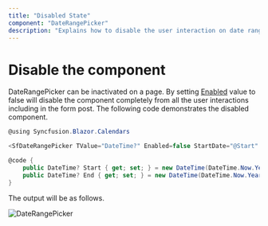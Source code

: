 ```yaml
---
title: "Disabled State"
component: "DateRangePicker"
description: "Explains how to disable the user interaction on date range picker component."
---
```


# Disable the component

DateRangePicker can be inactivated on a page. By setting [Enabled](https://help.syncfusion.com/cr/blazor/Syncfusion.Blazor.Calendars.SfDateRangePicker.html#Syncfusion_Blazor_Calendars_SfDateRangePicker_Enabled) value to false will disable the component completely from all the user interactions including in the form post. The following code demonstrates the disabled component.

```csharp
@using Syncfusion.Blazor.Calendars

<SfDateRangePicker TValue="DateTime?" Enabled=false StartDate="@Start" EndDate="@End"></SfDateRangePicker>

@code {
    public DateTime? Start { get; set; } = new DateTime(DateTime.Now.Year, DateTime.Now.Month, 20);
    public DateTime? End { get; set; } = new DateTime(DateTime.Now.Year, DateTime.Now.Month + 1, 25);
}
```

The output will be as follows.

![DateRangePicker](../images/disabled.png)